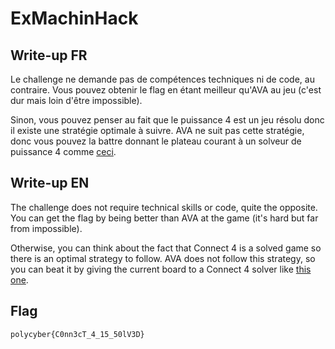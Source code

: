 # ExMachinHack

## Write-up FR

Le challenge ne demande pas de compétences techniques ni de code, au contraire.
Vous pouvez obtenir le flag en étant meilleur qu'AVA au jeu (c'est dur mais loin d'être impossible).

Sinon, vous pouvez penser au fait que le puissance 4 est un jeu résolu donc il existe une stratégie optimale à suivre. 
AVA ne suit pas cette stratégie, donc vous pouvez la battre donnant le plateau courant à un solveur de puissance 4 comme [ceci](https://connect4.gamesolver.org/).

## Write-up EN

The challenge does not require technical skills or code, quite the opposite.
You can get the flag by being better than AVA at the game (it's hard but far from impossible).

Otherwise, you can think about the fact that Connect 4 is a solved game so there is an optimal strategy to follow.
AVA does not follow this strategy, so you can beat it by giving the current board to a Connect 4 solver like [this one](https://connect4.gamesolver.org/).

## Flag

`polycyber{C0nn3cT_4_15_50lV3D}`